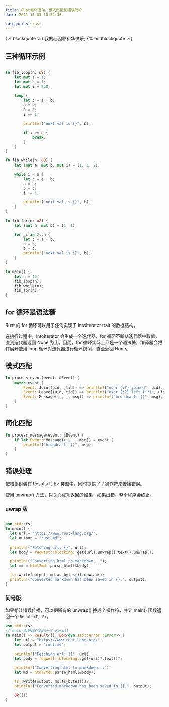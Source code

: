 ```yaml
---
title: Rust循环语句、模式匹配和错误简介
date: 2021-11-03 10:54:36

categories: rust
---
```


{% blockquote %}
我的心因耶和华快乐;
{% endblockquote %}

## 三种循环示例

```rust

fn fib_loop(n: u8) {
    let mut a = 1;
    let mut b = 1;
    let mut i = 2u8;

    loop {
        let c = a + b;
        a = b;
        b = c;
        i += 1;

        println!("next val is {}", b);

        if i >= n {
            break;
        }
    }
}

fn fib_while(n: u8) {
    let (mut a, mut b, mut i) = (1, 1, 2);

    while i < n {
        let c = a + b;
        a = b;
        b = c;
        i += 1;

        println!("next val is {}", b);
    }
}

fn fib_for(n: u8) {
    let (mut a, mut b) = (1, 1);

    for _i in 2..n {
        let c = a + b;
        a = b;
        b = c;
        println!("next val is {}", b);
    }
}

fn main() {
    let n = 10;
    fib_loop(n);
    fib_while(n);
    fib_for(n);
}
```

## for 循环是语法糖

Rust 的 for 循环可以用于任何实现了 IntoIterator trait 的数据结构。

在执行过程中，IntoIterator 会生成一个迭代器，for 循环不断从迭代器中取值，直到迭代器返回 None 为止。因而，for 循环实际上只是一个语法糖，编译器会将其展开使用 loop 循环对迭代器进行循环访问，直至返回 None。

## 模式匹配

```rust
fn process_event(event: &Event) {
    match event {
        Event::Join((uid, _tid)) => println!("user {:?} joined", uid),
        Event::Leave((uid, tid)) => println!("user {:?} left {:?}", uid, tid),
        Event::Message((_, _, msg)) => println!("broadcast: {}", msg),
    }
}
```

## 简化匹配

```rust
fn process_message(event: &Event) {
    if let Event::Message((_, _, msg)) = event {
        println!("broadcast: {}", msg);
    }
}
```

## 错误处理

把错误封装在 Result<T, E> 类型中，同时提供了 ? 操作符来传播错误。

使用 unwrap() 方法，只关心成功返回的结果，如果出错，整个程序会终止。

### uwrap 版

```rust

use std::fs;
fn main() {
  let url = "https://www.rust-lang.org/";
  let output = "rust.md";

  println!("Fetching url: {}", url);
  let body = reqwest::blocking::get(url).unwrap().text().unwrap();

  println!("Converting html to markdown...");
  let md = html2md::parse_html(&body);

  fs::write(output, md.as_bytes()).unwrap();
  println!("Converted markdown has been saved in {}.", output);
}
```

### 问号版

如果想让错误传播，可以把所有的 unwrap() 换成 ? 操作符，并让 main() 函数返回一个 `Result<T, E>`。

```rust
use std::fs;
// main 函数现在返回一个 Result
fn main() -> Result<(), Box<dyn std::error::Error>> {
    let url = "https://www.rust-lang.org/";
    let output = "rust.md";

    println!("Fetching url: {}", url);
    let body = reqwest::blocking::get(url)?.text()?;

    println!("Converting html to markdown...");
    let md = html2md::parse_html(&body);

    fs::write(output, md.as_bytes())?;
    println!("Converted markdown has been saved in {}.", output);

    Ok(())
}
```
